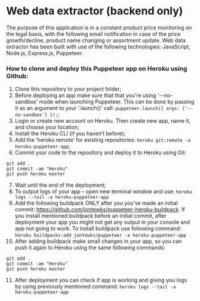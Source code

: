 # Web data extractor (backend only)
The purpose of this application is in a constant product price monitoring on the legal basis, with the following email notification in case of the price growth/decline, product name changing or assortment update. Web data extractor has been built with use of the following technologies: JavaScript, Node.js, Express.js, Puppeteer.  

### How to clone and deploy this Puppeteer app on Heroku using Github:
    
1.	Clone this repository to your project folder;
2.	Before deploying an app make sure that that you're using '--no-sandbox' mode when launching Puppeteer. This can be done by passing it as an argument to your '.launch()' call: `puppeteer.launch({ args: ['--no-sandbox'] });`;
3.	Login or create new account on Heroku. Then create new app, name it, and choose your location;
4.	Install the Heroku CLI (if you haven’t before);
5.	Add the ‘heroku remote’ for existing repositories: `heroku git:remote -a heroku-puppeteer-app`;
6.	Commit your code to the repository and deploy it to Heroku using Git:
```
git add .
git commit -am "Heroku"
git push heroku master
```
7.	Wait until the end of the deployment;
8.	To output logs of your app – open new terminal window and use: `heroku logs --tail -a heroku-puppeteer-app`
9.	Add the following buildpack ONLY after you you’ve made an initial commit: https://github.com/jontewks/puppeteer-heroku-buildpack. If you install mentioned buildpack before an initial commit, after deployment your app you might not get any output in your console and app not going to work. To install buildpack use following command: `heroku buildpacks:add jontewks/puppeteer -a heroku-puppeteer-app`
10.	After adding buildpack make small changes in your app, so you can push it again to Heroku using the same following commands:
```
git add .
git commit -am "Heroku"
git push heroku master
```
11.	 After deployment you can check if app is working and giving you logs by using previously mentioned command: `heroku logs --tail -a heroku-puppeteer-app`

